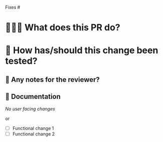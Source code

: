 <!-- IMPORTANT!
  - Every PR must reference an issue; this helps to explain the intent of the PR
 -->

Fixes #

# 👩🏻‍💻 What does this PR do? 
 <!-- Explain the changes you made, and why they're needed. Add a screenshot if you've made any UI changes!  -->

# 🧪 How has/should this change been tested? 
<!-- Explain how to setup for testing here if it is not already obvious, and how you've tested this PR. -->

## 💌 Any notes for the reviewer?
<!-- eg. Do you have any specific questions for the reviewer? Is there a high risk/complicated change they should focus on? If there are any general areas of the codebase your changes might have have touched or could cause side effects to, mention them here.-->

## 📃 Documentation
<!-- Note down any areas which require documentation updates -->
_No user facing changes_

or

- [ ] Functional change 1
- [ ] Functional change 2